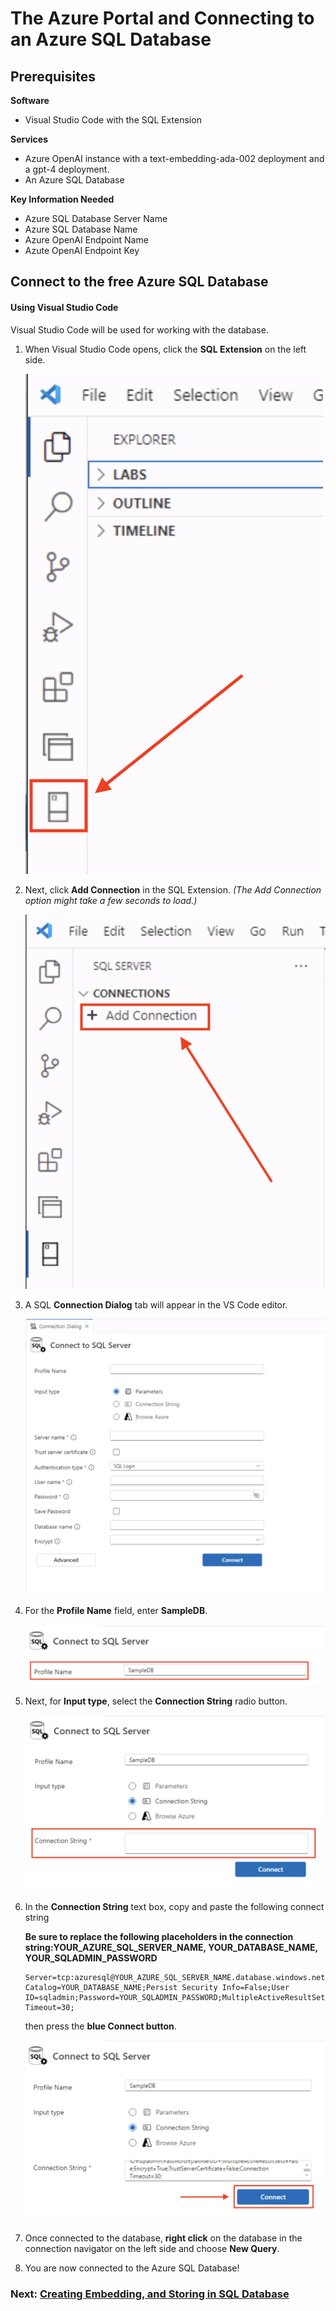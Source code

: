 # The Azure Portal and Connecting to an Azure SQL Database

## Prerequisites

**Software**
 - Visual Studio Code with the SQL Extension

**Services**
 - Azure OpenAI instance with a text-embedding-ada-002 deployment and a gpt-4 deployment.
 - An Azure SQL Database

**Key Information Needed**
 - Azure SQL Database Server Name
 - Azure SQL Database Name
 - Azure OpenAI Endpoint Name
 - Azute OpenAI Endpoint Key

## Connect to the free Azure SQL Database

#### **Using Visual Studio Code**

Visual Studio Code will be used for working with the database.

1. When Visual Studio Code opens, click the **SQL Extension** on the left side.

    ![A picture of clicking Add Connection in the SQL Extension](./media/Building%20AI-Ready%20Applications-1.png)

1. Next, click **Add Connection** in the SQL Extension. *(The Add Connection option might take a few seconds to load.)*

    ![A picture of clicking Add Connection in the SQL Extension](./media/Building%20AI-Ready%20Applications-2.png)

1. A SQL **Connection Dialog** tab will appear in the VS Code editor.

    ![A picture of the SQL Connection Dialog tab](./media/Building%20AI-Ready%20Applications-3.png)

1. For the **Profile Name** field, enter **SampleDB**.

    ![A picture of entering SampleDB in the Profile Name field](./media/Building%20AI-Ready%20Applications-4.png)

1. Next, for **Input type**, select the **Connection String** radio button.

    ![A picture of selecting the Connection String radio button for input type](./media/Building%20AI-Ready%20Applications-5.png)

1. In the **Connection String** text box, copy and paste the following connect string

    **Be sure to replace the following placeholders in the connection string:YOUR_AZURE_SQL_SERVER_NAME, YOUR_DATABASE_NAME, YOUR_SQLADMIN_PASSWORD** 

    ```
    Server=tcp:azuresql@YOUR_AZURE_SQL_SERVER_NAME.database.windows.net,1433;Initial Catalog=YOUR_DATABASE_NAME;Persist Security Info=False;User ID=sqladmin;Password=YOUR_SQLADMIN_PASSWORD;MultipleActiveResultSets=False;Encrypt=True;TrustServerCertificate=False;Connection Timeout=30;
    ```

    then press the **blue Connect button**.

    
    ![A picture of the connection string text box](./media/Building%20AI-Ready%20Applications-6.png)

1. Once connected to the database, **right click** on the database in the connection navigator on the left side and choose **New Query**.

    
1. You are now connected to the Azure SQL Database!

### Next: [Creating Embedding, and Storing in SQL Database](./3-create-embeddings-for-relational-data.md)
